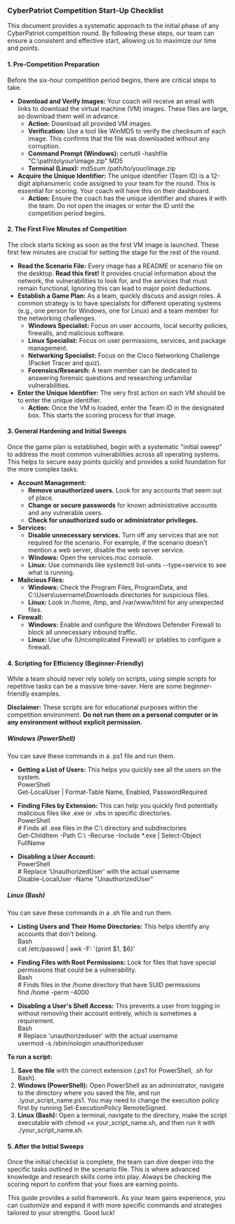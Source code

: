 ### **CyberPatriot Competition Start-Up Checklist**

This document provides a systematic approach to the initial phase of any CyberPatriot competition round. By following these steps, our team can ensure a consistent and effective start, allowing us to maximize our time and points.

#### **1\. Pre-Competition Preparation**

Before the six-hour competition period begins, there are critical steps to take.

* **Download and Verify Images:** Your coach will receive an email with links to download the virtual machine (VM) images. These files are large, so download them well in advance.  
  * **Action:** Download all provided VM images.  
  * **Verification:** Use a tool like WinMD5 to verify the checksum of each image. This confirms that the file was downloaded without any corruption.  
  * **Command Prompt (Windows):** certutil \-hashfile "C:\\path\\to\\your\\image.zip" MD5  
  * **Terminal (Linux):** md5sum /path/to/your/image.zip  
* **Acquire the Unique Identifier:** The unique identifier (Team ID) is a 12-digit alphanumeric code assigned to your team for the round. This is essential for scoring. Your coach will have this on their dashboard.  
  * **Action:** Ensure the coach has the unique identifier and shares it with the team. Do not open the images or enter the ID until the competition period begins.

#### **2\. The First Five Minutes of Competition**

The clock starts ticking as soon as the first VM image is launched. These first few minutes are crucial for setting the stage for the rest of the round.

* **Read the Scenario File:** Every image has a README or scenario file on the desktop. **Read this first\!** It provides crucial information about the network, the vulnerabilities to look for, and the services that must remain functional. Ignoring this can lead to major point deductions.  
* **Establish a Game Plan:** As a team, quickly discuss and assign roles. A common strategy is to have specialists for different operating systems (e.g., one person for Windows, one for Linux) and a team member for the networking challenges.  
  * **Windows Specialist:** Focus on user accounts, local security policies, firewalls, and malicious software.  
  * **Linux Specialist:** Focus on user permissions, services, and package management.  
  * **Networking Specialist:** Focus on the Cisco Networking Challenge (Packet Tracer and quiz).  
  * **Forensics/Research:** A team member can be dedicated to answering forensic questions and researching unfamiliar vulnerabilities.  
* **Enter the Unique Identifier:** The very first action on each VM should be to enter the unique identifier.  
  * **Action:** Once the VM is loaded, enter the Team ID in the designated box. This starts the scoring process for that image.

#### **3\. General Hardening and Initial Sweeps**

Once the game plan is established, begin with a systematic "initial sweep" to address the most common vulnerabilities across all operating systems. This helps to secure easy points quickly and provides a solid foundation for the more complex tasks.

* **Account Management:**  
  * **Remove unauthorized users.** Look for any accounts that seem out of place.  
  * **Change or secure passwords** for known administrative accounts and any vulnerable users.  
  * **Check for unauthorized sudo or administrator privileges.**  
* **Services:**  
  * **Disable unnecessary services.** Turn off any services that are not required for the scenario. For example, if the scenario doesn't mention a web server, disable the web server service.  
  * **Windows:** Open the services.msc console.  
  * **Linux:** Use commands like systemctl list-units \--type=service to see what is running.  
* **Malicious Files:**  
  * **Windows:** Check the Program Files, ProgramData, and C:\\Users\\username\\Downloads directories for suspicious files.  
  * **Linux:** Look in /home, /tmp, and /var/www/html for any unexpected files.  
* **Firewall:**  
  * **Windows:** Enable and configure the Windows Defender Firewall to block all unnecessary inbound traffic.  
  * **Linux:** Use ufw (Uncomplicated Firewall) or iptables to configure a firewall.

#### **4\. Scripting for Efficiency (Beginner-Friendly)**

While a team should never rely solely on scripts, using simple scripts for repetitive tasks can be a massive time-saver. Here are some beginner-friendly examples.

**Disclaimer:** These scripts are for educational purposes within the competition environment. **Do not run them on a personal computer or in any environment without explicit permission.**

##### **Windows (PowerShell)**

You can save these commands in a .ps1 file and run them.

* **Getting a List of Users:** This helps you quickly see all the users on the system.  
  PowerShell  
  Get-LocalUser | Format-Table Name, Enabled, PasswordRequired

* **Finding Files by Extension:** This can help you quickly find potentially malicious files like .exe or .vbs in specific directories.  
  PowerShell  
  \# Finds all .exe files in the C:\\ directory and subdirectories  
  Get-ChildItem \-Path C:\\ \-Recurse \-Include \*.exe | Select-Object FullName

* **Disabling a User Account:**  
  PowerShell  
  \# Replace 'UnauthorizedUser' with the actual username  
  Disable-LocalUser \-Name "UnauthorizedUser"

##### **Linux (Bash)**

You can save these commands in a .sh file and run them.

* **Listing Users and Their Home Directories:** This helps identify any accounts that don't belong.  
  Bash  
  cat /etc/passwd | awk \-F: '{print $1, $6}'

* **Finding Files with Root Permissions:** Look for files that have special permissions that could be a vulnerability.  
  Bash  
  \# Finds files in the /home directory that have SUID permissions  
  find /home \-perm \-4000

* **Disabling a User's Shell Access:** This prevents a user from logging in without removing their account entirely, which is sometimes a requirement.  
  Bash  
  \# Replace 'unauthorizeduser' with the actual username  
  usermod \-s /sbin/nologin unauthorizeduser

**To run a script:**

1. **Save the file** with the correct extension (.ps1 for PowerShell, .sh for Bash).  
2. **Windows (PowerShell):** Open PowerShell as an administrator, navigate to the directory where you saved the file, and run .\\your\_script\_name.ps1. You may need to change the execution policy first by running Set-ExecutionPolicy RemoteSigned.  
3. **Linux (Bash):** Open a terminal, navigate to the directory, make the script executable with chmod \+x your\_script\_name.sh, and then run it with ./your\_script\_name.sh.

#### **5\. After the Initial Sweeps**

Once the initial checklist is complete, the team can dive deeper into the specific tasks outlined in the scenario file. This is where advanced knowledge and research skills come into play. Always be checking the scoring report to confirm that your fixes are earning points.

This guide provides a solid framework. As your team gains experience, you can customize and expand it with more specific commands and strategies tailored to your strengths. Good luck\!